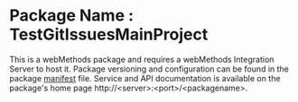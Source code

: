 # Package Name : TestGitIssuesMainProject
This is a webMethods package and requires a webMethods Integration Server to host it. Package versioning and configuration can be found in the package [manifest](./TestGitIssuesMainProject/manifest.v3) file. Service and API documentation is available on the package's home page http://&lt;server&gt;:&lt;port&gt;/&lt;packagename>.